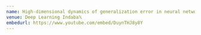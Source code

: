 ```yaml
---
name: High-dimensional dynamics of generalization error in neural networks
venue: Deep Learning Indaba𝕏
embedurl: https://www.youtube.com/embed/DuynTHJ8y8Y
---
```

